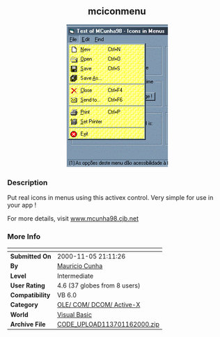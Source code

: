 ﻿<div align="center">

## mciconmenu

<img src="PIC2000116930476974.gif">
</div>

### Description

Put real icons in menus using this activex control. Very simple for use in your app !

For more details, visit www.mcunha98.cjb.net
 
### More Info
 


<span>             |<span>
---                |---
**Submitted On**   |2000-11-05 21:11:26
**By**             |[Mauricio Cunha](https://github.com/Planet-Source-Code/PSCIndex/blob/master/ByAuthor/mauricio-cunha.md)
**Level**          |Intermediate
**User Rating**    |4.6 (37 globes from 8 users)
**Compatibility**  |VB 6\.0
**Category**       |[OLE/ COM/ DCOM/ Active\-X](https://github.com/Planet-Source-Code/PSCIndex/blob/master/ByCategory/ole-com-dcom-active-x__1-29.md)
**World**          |[Visual Basic](https://github.com/Planet-Source-Code/PSCIndex/blob/master/ByWorld/visual-basic.md)
**Archive File**   |[CODE\_UPLOAD113701162000\.zip](https://github.com/Planet-Source-Code/mauricio-cunha-mciconmenu__1-12574/archive/master.zip)








